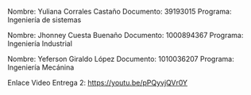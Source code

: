 Nombre: Yuliana Corrales Castaño
Documento: 39193015
Programa: Ingeniería de sistemas

Nombre: Jhonney Cuesta Buenaño
Documento: 1000894367
Programa: Ingeniería Industrial

Nombre: Yeferson Giraldo López
Documento: 1010036207
Programa: Ingeniería Mecánina

Enlace Video Entrega 2: https://youtu.be/pPQyvjQVr0Y